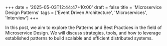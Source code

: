 +++
date = '2025-05-03T12:44:47+10:00'
draft = false
title = 'Microservice Design Patterns'
tags = ['Event Driven Architecture', 'Microservices', 'Interview']
+++

In this post, we aim to explore the Patterns and Best Practices in the field of Microservice Design. We will discuss strategies, tools, and how to leverage established patterns to build scalable and efficient distributed systems.

